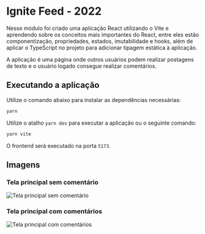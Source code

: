 # Ignite Feed - 2022
Nesse módulo foi criado uma aplicação React utilizando o Vite e aprendendo sobre os conceitos mais importantes do React, entre eles estão componentização, propriedades, estados, imutabilidade e hooks, além de aplicar o TypeScript no projeto para adicionar tipagem estática à aplicação.

A aplicação é uma página onde outros usuários podem realizar postagens de texto e o usuário logado consegue realizar comentários.

## Executando a aplicação
Utilize o comando abaixo para instalar as dependências necessárias:
```bash
yarn
```

Utilize o atalho `yarn dev` para executar a aplicação ou o seguinte comando:
```bash
yarn vite
```

O frontend será executado na porta `5173`.

## Imagens
### Tela principal sem comentário
![Tela principal sem comentário](/Projeto01/src/assets/prints/print1.png)

### Tela principal com comentários
![Tela principal com comentários](/Projeto01/src/assets/prints/print2.png)

